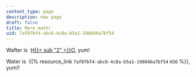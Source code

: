 ```yaml
---
content_type: page
description: new page
draft: false
title: More math!
uid: 7af07bf4-abc6-4c8a-b5a1-196046a7bf54
---
```

Wafter is  [H{{< sub "2" >}}O](www.npr.org), yum!

Water is  {{% resource_link `7af07bf4-abc6-4c8a-b5a1-196046a7bf54` `H3O` %}}, yum!!